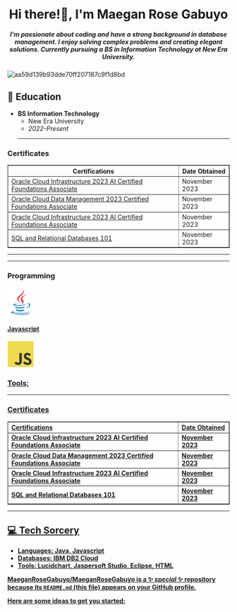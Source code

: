<h1 align="center">Hi there!👋, I'm Maegan Rose Gabuyo</h1>
<h5 align="center" font-weight="5">I'm passionate about coding and have a strong background in database management. I enjoy solving complex problems and creating elegant solutions. Currently pursuing a BS in Information Technology at New Era University.</h5>

![aa59d139b93dde70ff207187c9f1d8bd](https://github.com/MaeganRoseGabuyo/MaeganRoseGabuyo/assets/153274593/54d8a105-d411-422b-81e0-db6a22355bec)



## 📘 Education
- **BS Information Technology**
  - New Era University
  - *2022-Present*
  <hr>
<h3 align="left">Certificates</h3>

<table border="1">
        <tr>
            <th>Certifications</th>
            <th>Date Obtained</th>
        </tr>

  <tr>
<td><a href="https://catalog-education.oracle.com/pls/certview/sharebadge?id=D240DC5AE864459BF673D9E0CEC7C7BD7800F08ABF1E6D20E5E9FA01754933F2](https://catalog-education.oracle.com/pls/certview/sharebadge?id=68821CE0454DA8AB45288B08B4A66AEE2CD03F1044D1279DB557B7FF652380C8&fbclid=IwAR36aXyspwVgG7TE2XgAsJElAJBJMPZVvB6XtF_YbwwTDwQCOZNlEhz8SvA)">Oracle Cloud Infrastructure 2023 AI Certified Foundations Associate</a></td>
<td>November 2023</td>
</tr>

<tr>
<td><a href="https://catalog-education.oracle.com/pls/certview/sharebadge?id=D240DC5AE864459BF673D9E0CEC7C7BD7800F08ABF1E6D20E5E9FA01754933F2](https://catalog-education.oracle.com/pls/certview/sharebadge?id=68821CE0454DA8AB45288B08B4A66AEE2CD03F1044D1279DB557B7FF652380C8&fbclid=IwAR36aXyspwVgG7TE2XgAsJElAJBJMPZVvB6XtF_YbwwTDwQCOZNlEhz8SvA](https://catalog-education.oracle.com/pls/certview/sharebadge?id=DA69072DA438B522996776BFD2A3FECCE86E3DC62DA463542B4D3B5FEFA804D2">Oracle Cloud Data Management 2023 Certified Foundations Associate</a></td>
<td>November 2023</td>
</tr>

<tr>
<td><a href="https://catalog-education.oracle.com/pls/certview/sharebadge?id=D240DC5AE864459BF673D9E0CEC7C7BD7800F08ABF1E6D20E5E9FA01754933F2](https://catalog-education.oracle.com/pls/certview/sharebadge?id=68821CE0454DA8AB45288B08B4A66AEE2CD03F1044D1279DB557B7FF652380C8&fbclid=IwAR36aXyspwVgG7TE2XgAsJElAJBJMPZVvB6XtF_YbwwTDwQCOZNlEhz8SvA](https://catalog-education.oracle.com/pls/certview/sharebadge?id=DA69072DA438B522996776BFD2A3FECCE86E3DC62DA463542B4D3B5FEFA804D2](https://catalog-education.oracle.com/pls/certview/sharebadge?id=68821CE0454DA8AB45288B08B4A66AEE2CD03F1044D1279DB557B7FF652380C8&fbclid=IwAR36aXyspwVgG7TE2XgAsJElAJBJMPZVvB6XtF_YbwwTDwQCOZNlEhz8SvA">Oracle Cloud Infrastructure 2023 AI Certified Foundations Associate</a></td>
<td>November 2023</td>
</tr>
        
<tr>
<td><a href="[https://courses.cognitiveclass.ai/certificates/5aec7e22a21b458cba6cc28540c542ab](https://courses.cognitiveclass.ai/certificates/ea7c3de68f7a46a68bc642e2ea3d2fb4)](https://courses.cognitiveclass.ai/certificates/ea7c3de68f7a46a68bc642e2ea3d2fb4">SQL and Relational Databases 101</a></td>
<td>November 2023</td>
</tr>
       </table>



<hr/>



 
</p>

<hr/>

<h3 align="left">Programming </h3>

<p align="left"> <h4 align="left"><Java</h4>
  <img src="https://raw.githubusercontent.com/devicons/devicon/master/icons/java/java-original.svg" alt="java" width="60" height="60"/p></a> <a href="https://developer.mozilla.org/en-US/docs/Web/JavaScript" target="_blank" rel="noreferrer">
    
<p align="left"> <h4 align="left">Javascript</h4>
    <img src="https://raw.githubusercontent.com/devicons/devicon/master/icons/javascript/javascript-original.svg" alt="javascript" width="60" height="60"/> </a> <a href="https://laravel.com/" target="_blank" rel="noreferrer"> 


<h3 align="left">Tools:</h3>


<hr/>

<h3 align="left">Certificates</h3>

<table border="1">
        <tr>
            <th>Certifications</th>
            <th>Date Obtained</th>
        </tr>

  <tr>
<td><a href="https://catalog-education.oracle.com/pls/certview/sharebadge?id=D240DC5AE864459BF673D9E0CEC7C7BD7800F08ABF1E6D20E5E9FA01754933F2](https://catalog-education.oracle.com/pls/certview/sharebadge?id=68821CE0454DA8AB45288B08B4A66AEE2CD03F1044D1279DB557B7FF652380C8&fbclid=IwAR36aXyspwVgG7TE2XgAsJElAJBJMPZVvB6XtF_YbwwTDwQCOZNlEhz8SvA)">Oracle Cloud Infrastructure 2023 AI Certified Foundations Associate</a></td>
<td>November 2023</td>
</tr>

<tr>
<td><a href="https://catalog-education.oracle.com/pls/certview/sharebadge?id=D240DC5AE864459BF673D9E0CEC7C7BD7800F08ABF1E6D20E5E9FA01754933F2](https://catalog-education.oracle.com/pls/certview/sharebadge?id=68821CE0454DA8AB45288B08B4A66AEE2CD03F1044D1279DB557B7FF652380C8&fbclid=IwAR36aXyspwVgG7TE2XgAsJElAJBJMPZVvB6XtF_YbwwTDwQCOZNlEhz8SvA](https://catalog-education.oracle.com/pls/certview/sharebadge?id=DA69072DA438B522996776BFD2A3FECCE86E3DC62DA463542B4D3B5FEFA804D2">Oracle Cloud Data Management 2023 Certified Foundations Associate</a></td>
<td>November 2023</td>
</tr>

<tr>
<td><a href="https://catalog-education.oracle.com/pls/certview/sharebadge?id=D240DC5AE864459BF673D9E0CEC7C7BD7800F08ABF1E6D20E5E9FA01754933F2](https://catalog-education.oracle.com/pls/certview/sharebadge?id=68821CE0454DA8AB45288B08B4A66AEE2CD03F1044D1279DB557B7FF652380C8&fbclid=IwAR36aXyspwVgG7TE2XgAsJElAJBJMPZVvB6XtF_YbwwTDwQCOZNlEhz8SvA](https://catalog-education.oracle.com/pls/certview/sharebadge?id=DA69072DA438B522996776BFD2A3FECCE86E3DC62DA463542B4D3B5FEFA804D2](https://catalog-education.oracle.com/pls/certview/sharebadge?id=68821CE0454DA8AB45288B08B4A66AEE2CD03F1044D1279DB557B7FF652380C8&fbclid=IwAR36aXyspwVgG7TE2XgAsJElAJBJMPZVvB6XtF_YbwwTDwQCOZNlEhz8SvA">Oracle Cloud Infrastructure 2023 AI Certified Foundations Associate</a></td>
<td>November 2023</td>
</tr>
        
<tr>
<td><a href="[https://courses.cognitiveclass.ai/certificates/5aec7e22a21b458cba6cc28540c542ab](https://courses.cognitiveclass.ai/certificates/ea7c3de68f7a46a68bc642e2ea3d2fb4)](https://courses.cognitiveclass.ai/certificates/ea7c3de68f7a46a68bc642e2ea3d2fb4">SQL and Relational Databases 101</a></td>
<td>November 2023</td>
</tr>
       </table>



<hr/>





## 💻 Tech Sorcery
- **Languages:** Java, Javascript
- **Databases:** IBM DB2 Cloud
- **Tools:** Lucidchart, Jaspersoft Studio, Eclipse, HTML

**MaeganRoseGabuyo/MaeganRoseGabuyo** is a ✨ _special_ ✨ repository because its `README.md` (this file) appears on your GitHub profile.

Here are some ideas to get you started:

